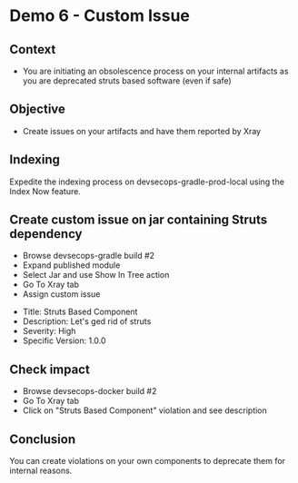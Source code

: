 # Demo 6 - Custom Issue

## Context

- You are initiating an obsolescence process on your internal artifacts as you are deprecated struts based software (even if safe)

## Objective

- Create issues on your artifacts and have them reported by Xray

## Indexing

Expedite the indexing process on devsecops-gradle-prod-local using the Index Now feature.

## Create custom issue on jar containing Struts dependency

- Browse devsecops-gradle build #2
- Expand published module
- Select Jar and use Show In Tree action
- Go To Xray tab
- Assign custom issue
* Title: Struts Based Component
* Description: Let's ged rid of struts
* Severity: High
* Specific Version: 1.0.0

## Check impact

- Browse devsecops-docker build #2
- Go To Xray tab
- Click on "Struts Based Component" violation and see description

## Conclusion

You can create violations on your own components to deprecate them for internal reasons.

